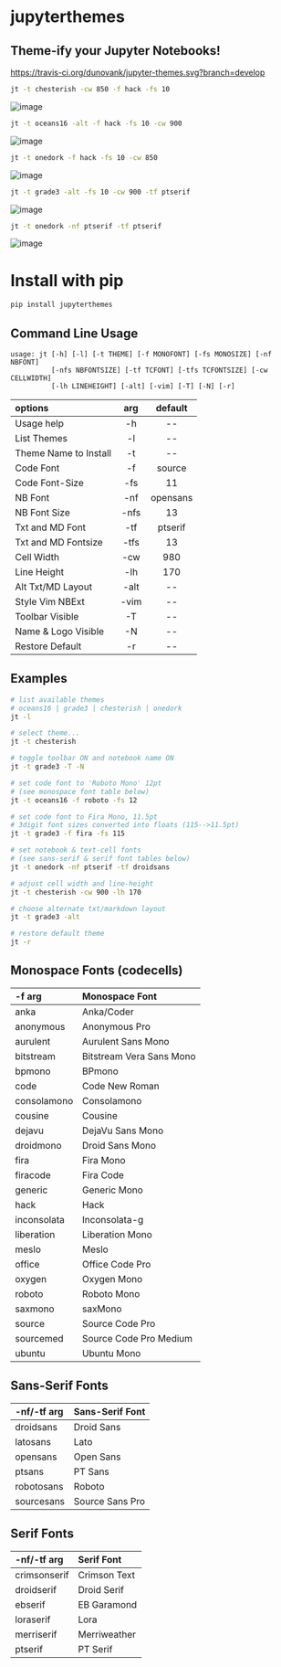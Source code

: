 # jupyterthemes
## Theme-ify your Jupyter Notebooks!

https://travis-ci.org/dunovank/jupyter-themes.svg?branch=develop

```sh
jt -t chesterish -cw 850 -f hack -fs 10
```
![image](https://github.com/dunovank/jupyter-themes/blob/master/screens/jt-tchesterish-cw850-fs10.png?raw=true)

```sh
jt -t oceans16 -alt -f hack -fs 10 -cw 900
```
![image](https://github.com/dunovank/jupyter-themes/blob/master/screens/jt-toceans16-altmd-fs10-cw900.png?raw=true)

```sh
jt -t onedork -f hack -fs 10 -cw 850
```
![image](https://github.com/dunovank/jupyter-themes/blob/master/screens/jt-tonedork-cw850-fs10.png?raw=true)

```sh
jt -t grade3 -alt -fs 10 -cw 900 -tf ptserif
```
![image](https://github.com/dunovank/jupyter-themes/blob/master/screens/jt-tgrade3-altmd-fs10-cw900.png?raw=true)

```sh
jt -t onedork -nf ptserif -tf ptserif
```
![image](https://github.com/dunovank/jupyter-themes/blob/master/screens/jt-tonedork-ffserif-tcffserif.png?raw=true)

# Install with pip
```sh
pip install jupyterthemes
```

## Command Line Usage

```
usage: jt [-h] [-l] [-t THEME] [-f MONOFONT] [-fs MONOSIZE] [-nf NBFONT]
          [-nfs NBFONTSIZE] [-tf TCFONT] [-tfs TCFONTSIZE] [-cw CELLWIDTH]
          [-lh LINEHEIGHT] [-alt] [-vim] [-T] [-N] [-r]
```

|        options        |   arg     |     default    |
|:----------------------|:---------:|:--------------:|
| Usage help            |  -h       |       --       |
| List Themes           |  -l       |       --       |
| Theme Name to Install |  -t       |       --       |
| Code Font             |  -f       |     source     |
| Code Font-Size        |  -fs      |       11       |
| NB Font               |  -nf      |    opensans    |
| NB Font Size          |  -nfs     |       13       |
| Txt and MD Font       |  -tf      |     ptserif    |
| Txt and MD Fontsize   |  -tfs     |       13       |
| Cell Width            |  -cw      |      980       |
| Line Height           |  -lh      |      170       |
| Alt Txt/MD Layout     |  -alt     |       --       |
| Style Vim NBExt       |  -vim     |       --       |
| Toolbar Visible       |  -T       |       --       |
| Name & Logo Visible   |  -N       |       --       |
| Restore Default       |  -r       |       --       |


## Examples
```sh
# list available themes
# oceans16 | grade3 | chesterish | onedork
jt -l

# select theme...
jt -t chesterish

# toggle toolbar ON and notebook name ON
jt -t grade3 -T -N

# set code font to 'Roboto Mono' 12pt
# (see monospace font table below)
jt -t oceans16 -f roboto -fs 12

# set code font to Fira Mono, 11.5pt
# 3digit font sizes converted into floats (115-->11.5pt)
jt -t grade3 -f fira -fs 115

# set notebook & text-cell fonts
# (see sans-serif & serif font tables below)
jt -t onedork -nf ptserif -tf droidsans

# adjust cell width and line-height
jt -t chesterish -cw 900 -lh 170

# choose alternate txt/markdown layout
jt -t grade3 -alt

# restore default theme
jt -r
```

## Monospace Fonts (codecells)
| -f arg | Monospace Font |
|:--|:--|
|anka|Anka/Coder|
|anonymous|Anonymous Pro|
|aurulent|Aurulent Sans Mono|
|bitstream|Bitstream Vera Sans Mono|
|bpmono|BPmono|
|code|Code New Roman|
|consolamono|Consolamono|
|cousine|Cousine|
|dejavu|DejaVu Sans Mono|
|droidmono|Droid Sans Mono|
|fira|Fira Mono|
|firacode|Fira Code|
|generic|Generic Mono|
|hack|Hack|
|inconsolata|Inconsolata-g|
|liberation|Liberation Mono|
|meslo|Meslo|
|office|Office Code Pro|
|oxygen|Oxygen Mono|
|roboto|Roboto Mono|
|saxmono|saxMono|
|source|Source Code Pro|
|sourcemed|Source Code Pro Medium|
|ubuntu|Ubuntu Mono|

## Sans-Serif Fonts
| -nf/-tf arg | Sans-Serif Font |
|:--|:--|
|droidsans|Droid Sans|
|latosans|Lato|
|opensans|Open Sans|
|ptsans|PT Sans|
|robotosans|Roboto|
|sourcesans|Source Sans Pro|

## Serif Fonts
| -nf/-tf arg | Serif Font |
|:--|:--|
|crimsonserif|Crimson Text|
|droidserif|Droid Serif|
|ebserif|EB Garamond|
|loraserif|Lora|
|merriserif|Merriweather|
|ptserif|PT Serif|
